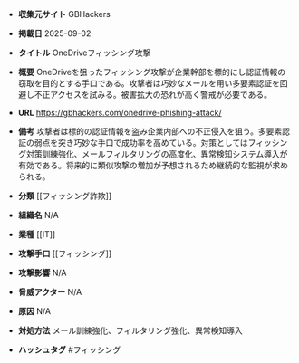 - **収集元サイト**
GBHackers

- **掲載日**
2025-09-02

- **タイトル**
OneDriveフィッシング攻撃

- **概要**
OneDriveを狙ったフィッシング攻撃が企業幹部を標的にし認証情報の窃取を目的とする手口である。攻撃者は巧妙なメールを用い多要素認証を回避し不正アクセスを試みる。被害拡大の恐れが高く警戒が必要である。

- **URL**
https://gbhackers.com/onedrive-phishing-attack/

- **備考**
攻撃者は標的の認証情報を盗み企業内部への不正侵入を狙う。多要素認証の弱点を突き巧妙な手口で成功率を高めている。対策としてはフィッシング対策訓練強化、メールフィルタリングの高度化、異常検知システム導入が有効である。将来的に類似攻撃の増加が予想されるため継続的な監視が求められる。

- **分類**
[[フィッシング詐欺]]

- **組織名**
N/A

- **業種**
[[IT]]

- **攻撃手口**
[[フィッシング]]

- **攻撃影響**
N/A

- **脅威アクター**
N/A

- **原因**
N/A

- **対処方法**
メール訓練強化、フィルタリング強化、異常検知導入

- **ハッシュタグ**
#フィッシング
